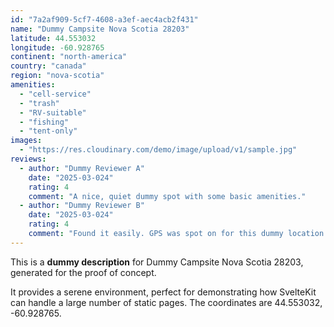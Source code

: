 ```yaml
---
id: "7a2af909-5cf7-4608-a3ef-aec4acb2f431"
name: "Dummy Campsite Nova Scotia 28203"
latitude: 44.553032
longitude: -60.928765
continent: "north-america"
country: "canada"
region: "nova-scotia"
amenities:
  - "cell-service"
  - "trash"
  - "RV-suitable"
  - "fishing"
  - "tent-only"
images:
  - "https://res.cloudinary.com/demo/image/upload/v1/sample.jpg"
reviews:
  - author: "Dummy Reviewer A"
    date: "2025-03-024"
    rating: 4
    comment: "A nice, quiet dummy spot with some basic amenities."
  - author: "Dummy Reviewer B"
    date: "2025-03-024"
    rating: 4
    comment: "Found it easily. GPS was spot on for this dummy location."
---
```


This is a **dummy description** for Dummy Campsite Nova Scotia 28203, generated for the proof of concept.

It provides a serene environment, perfect for demonstrating how SvelteKit can handle a large number of static pages. The coordinates are 44.553032, -60.928765.
